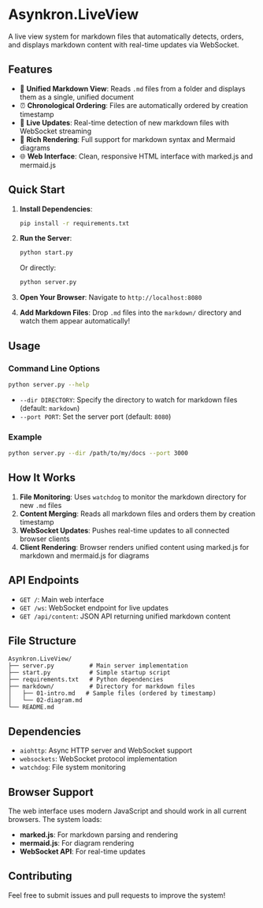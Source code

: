 # Asynkron.LiveView

A live view system for markdown files that automatically detects, orders, and displays markdown content with real-time updates via WebSocket.

## Features

- 📄 **Unified Markdown View**: Reads `.md` files from a folder and displays them as a single, unified document
- ⏰ **Chronological Ordering**: Files are automatically ordered by creation timestamp
- 🔄 **Live Updates**: Real-time detection of new markdown files with WebSocket streaming
- 🎨 **Rich Rendering**: Full support for markdown syntax and Mermaid diagrams
- 🌐 **Web Interface**: Clean, responsive HTML interface with marked.js and mermaid.js

## Quick Start

1. **Install Dependencies**:
   ```bash
   pip install -r requirements.txt
   ```

2. **Run the Server**:
   ```bash
   python start.py
   ```
   
   Or directly:
   ```bash
   python server.py
   ```

3. **Open Your Browser**:
   Navigate to `http://localhost:8080`

4. **Add Markdown Files**:
   Drop `.md` files into the `markdown/` directory and watch them appear automatically!

## Usage

### Command Line Options

```bash
python server.py --help
```

- `--dir DIRECTORY`: Specify the directory to watch for markdown files (default: `markdown`)
- `--port PORT`: Set the server port (default: `8080`)

### Example

```bash
python server.py --dir /path/to/my/docs --port 3000
```

## How It Works

1. **File Monitoring**: Uses `watchdog` to monitor the markdown directory for new `.md` files
2. **Content Merging**: Reads all markdown files and orders them by creation timestamp
3. **WebSocket Updates**: Pushes real-time updates to all connected browser clients
4. **Client Rendering**: Browser renders unified content using marked.js for markdown and mermaid.js for diagrams

## API Endpoints

- `GET /`: Main web interface
- `GET /ws`: WebSocket endpoint for live updates
- `GET /api/content`: JSON API returning unified markdown content

## File Structure

```
Asynkron.LiveView/
├── server.py          # Main server implementation
├── start.py           # Simple startup script
├── requirements.txt   # Python dependencies
├── markdown/          # Directory for markdown files
│   ├── 01-intro.md   # Sample files (ordered by timestamp)
│   └── 02-diagram.md
└── README.md
```

## Dependencies

- `aiohttp`: Async HTTP server and WebSocket support
- `websockets`: WebSocket protocol implementation
- `watchdog`: File system monitoring

## Browser Support

The web interface uses modern JavaScript and should work in all current browsers. The system loads:

- **marked.js**: For markdown parsing and rendering
- **mermaid.js**: For diagram rendering
- **WebSocket API**: For real-time updates

## Contributing

Feel free to submit issues and pull requests to improve the system!